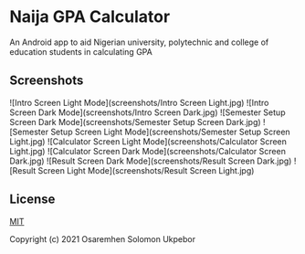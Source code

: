 # Naija GPA Calculator

An Android app to aid Nigerian university, polytechnic and college of education students in calculating GPA

## Screenshots
![Intro Screen Light Mode](screenshots/Intro Screen Light.jpg)
![Intro Screen Dark Mode](screenshots/Intro Screen Dark.jpg)
![Semester Setup Screen Dark Mode](screenshots/Semester Setup Screen Dark.jpg)
![Semester Setup Screen Light Mode](screenshots/Semester Setup Screen Light.jpg)
![Calculator Screen Light Mode](screenshots/Calculator Screen Light.jpg)
![Calculator Screen Dark Mode](screenshots/Calculator Screen Dark.jpg)
![Result Screen Dark Mode](screenshots/Result Screen Dark.jpg)
![Result Screen Light Mode](screenshots/Result Screen Light.jpg)

## License

[MIT](http://opensource.org/licenses/MIT)

Copyright (c) 2021 Osaremhen Solomon Ukpebor
